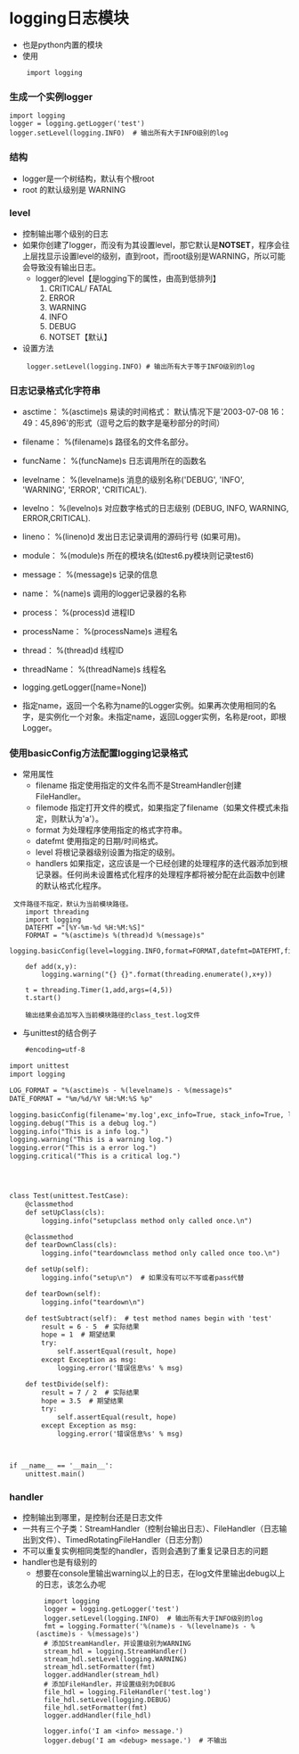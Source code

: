 # logging日志模块
* 也是python内置的模块
* 使用
  ```
   import logging
  ```
### 生成一个实例logger
```
import logging
logger = logging.getLogger('test')
logger.setLevel(logging.INFO)  # 输出所有大于INFO级别的log
```  
### 结构
* logger是一个树结构，默认有个根root
* root 的默认级别是 WARNING  
### level
* 控制输出哪个级别的日志
* 如果你创建了logger，而没有为其设置level，那它默认是**NOTSET**，程序会往上层找显示设置level的级别，直到root，而root级别是WARNING，所以可能会导致没有输出日志。
  * logger的level【是logging下的属性，由高到低排列】
    1. CRITICAL/ FATAL
    2. ERROR
    3. WARNING
    4. INFO
    5. DEBUG
    6. NOTSET【默认】
* 设置方法
  ```
   logger.setLevel(logging.INFO) # 输出所有大于等于INFO级别的log
  ```
  
### 日志记录格式化字符串
* asctime：	%(asctime)s	易读的时间格式： 默认情况下是'2003-07-08 16：49：45,896'的形式（逗号之后的数字是毫秒部分的时间）
* filename：	%(filename)s	路径名的文件名部分。
* funcName：	%(funcName)s	日志调用所在的函数名
* levelname：	%(levelname)s	消息的级别名称('DEBUG', 'INFO', 'WARNING', 'ERROR', 'CRITICAL').
* levelno：	%(levelno)s	对应数字格式的日志级别 (DEBUG, INFO, WARNING, ERROR,CRITICAL).
* lineno：	%(lineno)d	发出日志记录调用的源码行号 (如果可用)。
* module：	%(module)s	所在的模块名(如test6.py模块则记录test6)
* message：	%(message)s	记录的信息
* name：	%(name)s	调用的logger记录器的名称
* process：	%(process)d	进程ID
* processName：	%(processName)s	进程名
* thread：	%(thread)d	线程ID
* threadName：	%(threadName)s	线程名  

* logging.getLogger([name=None])
* 指定name，返回一个名称为name的Logger实例。如果再次使用相同的名字，是实例化一个对象。未指定name，返回Logger实例，名称是root，即根Logger。
### 使用basicConfig方法配置logging记录格式
* 常用属性
  * filename	指定使用指定的文件名而不是StreamHandler创建FileHandler。
  * filemode	指定打开文件的模式，如果指定了filename（如果文件模式未指定，则默认为'a'）。
  * format	为处理程序使用指定的格式字符串。
  * datefmt	使用指定的日期/时间格式。
  * level	将根记录器级别设置为指定的级别。
  * handlers	如果指定，这应该是一个已经创建的处理程序的迭代器添加到根记录器。任何尚未设置格式化程序的处理程序都将被分配在此函数中创建的默认格式化程序。
```
 文件路径不指定，默认为当前模块路径。
    import threading
    import logging
    DATEFMT ="[%Y-%m-%d %H:%M:%S]"
    FORMAT = "%(asctime)s %(thread)d %(message)s"
    logging.basicConfig(level=logging.INFO,format=FORMAT,datefmt=DATEFMT,filename='class_test.log')
     
    def add(x,y):
        logging.warning("{} {}".format(threading.enumerate(),x+y))
     
    t = threading.Timer(1,add,args=(4,5))
    t.start()
     
    输出结果会追加写入当前模块路径的class_test.log文件
```
* 与unittest的结合例子
```html
    #encoding=utf-8

import unittest
import logging

LOG_FORMAT = "%(asctime)s - %(levelname)s - %(message)s"
DATE_FORMAT = "%m/%d/%Y %H:%M:%S %p"

logging.basicConfig(filename='my.log',exc_info=True, stack_info=True, level=logging.DEBUG, format=LOG_FORMAT, datefmt=DATE_FORMAT)
logging.debug("This is a debug log.")
logging.info("This is a info log.")
logging.warning("This is a warning log.")
logging.error("This is a error log.")
logging.critical("This is a critical log.")




class Test(unittest.TestCase):
    @classmethod
    def setUpClass(cls):
        logging.info("setupclass method only called once.\n")

    @classmethod
    def tearDownClass(cls):
        logging.info("teardownclass method only called once too.\n")

    def setUp(self):
        logging.info("setup\n")  # 如果没有可以不写或者pass代替

    def tearDown(self):
        logging.info("teardown\n")

    def testSubtract(self):  # test method names begin with 'test'
        result = 6 - 5  # 实际结果
        hope = 1  # 期望结果
        try:
            self.assertEqual(result, hope)
        except Exception as msg:
            logging.error('错误信息%s' % msg)

    def testDivide(self):
        result = 7 / 2  # 实际结果
        hope = 3.5  # 期望结果
        try:
            self.assertEqual(result, hope)
        except Exception as msg:
            logging.error('错误信息%s' % msg)



if __name__ == '__main__':
    unittest.main()

```
### handler
* 控制输出到哪里，是控制台还是日志文件
* 一共有三个子类：StreamHandler（控制台输出日志）、FileHandler（日志输出到文件）、TimedRotatingFileHandler（日志分割）
* 不可以重复实例相同类型的handler，否则会遇到了重复记录日志的问题
* handler也是有级别的
  * 想要在console里输出warning以上的日志，在log文件里输出debug以上的日志，该怎么办呢
    ```
      import logging
      logger = logging.getLogger('test')
      logger.setLevel(logging.INFO)  # 输出所有大于INFO级别的log
      fmt = logging.Formatter('%(name)s - %(levelname)s - %(asctime)s - %(message)s')
      # 添加StreamHandler，并设置级别为WARNING
      stream_hdl = logging.StreamHandler()
      stream_hdl.setLevel(logging.WARNING)
      stream_hdl.setFormatter(fmt)
      logger.addHandler(stream_hdl)
      # 添加FileHandler，并设置级别为DEBUG
      file_hdl = logging.FileHandler('test.log')
      file_hdl.setLevel(logging.DEBUG)
      file_hdl.setFormatter(fmt)
      logger.addHandler(file_hdl)
      
      logger.info('I am <info> message.')
      logger.debug('I am <debug> message.')  # 不输出
    ```